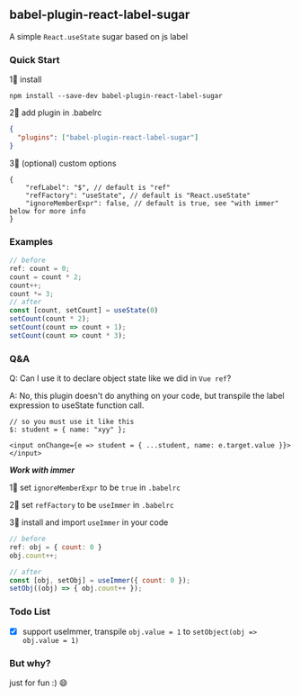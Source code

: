## babel-plugin-react-label-sugar

A simple `React.useState` sugar based on js label

### Quick Start
1⃣️ install
```
npm install --save-dev babel-plugin-react-label-sugar
```

2⃣️ add plugin in .babelrc
```json
{
  "plugins": ["babel-plugin-react-label-sugar"]
}
```

3⃣️ (optional) custom options
```json5
{ 
    "refLabel": "$", // default is "ref"
    "refFactory": "useState", // default is "React.useState"
    "ignoreMemberExpr": false, // default is true, see "with immer" below for more info
}
```

### Examples

```ts
// before
ref: count = 0;
count = count * 2;
count++;
count *= 3;
// after
const [count, setCount] = useState(0)
setCount(count * 2);
setCount(count => count + 1);
setCount(count => count * 3);
```

### Q&A

Q: Can I use it to declare object state like we did in `Vue ref`?

A: No, this plugin doesn't do anything on your code, but transpile the label expression to useState function call.

```tsx
// so you must use it like this
$: student = { name: "xyy" };

<input onChange={e => student = { ...student, name: e.target.value }}></input>
```

_**Work with immer**_

1⃣️ set `ignoreMemberExpr` to be `true` in `.babelrc`

2⃣️ set `refFactory` to be `useImmer` in `.babelrc`

3⃣️ install and import `useImmer` in your code

```jsx
// before
ref: obj = { count: 0 }
obj.count++;

// after
const [obj, setObj] = useImmer({ count: 0 });
setObj((obj) => { obj.count++ });
```

### Todo List
- [x] support useImmer, transpile `obj.value = 1` to `setObject(obj => obj.value = 1)`

### But why?

just for fun :) 😄

